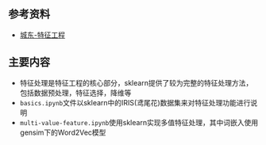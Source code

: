 ## 参考资料
- [城东-特征工程](https://www.zhihu.com/question/29316149/answer/110159647)

## 主要内容
- 特征处理是特征工程的核心部分，sklearn提供了较为完整的特征处理方法，包括数据预处理，特征选择，降维等
- `basics.ipynb`文件以sklearn中的IRIS(鸢尾花)数据集来对特征处理功能进行说明
- `multi-value-feature.ipynb`使用sklearn实现多值特征处理，其中词嵌入使用gensim下的Word2Vec模型